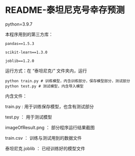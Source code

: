 # README-泰坦尼克号幸存预测

python=3.9.7

本程序用到的第三方库：

```
pandas==1.5.3

scikit-learn==1.3.0

joblib==1.2.0
```



运行方式：在 “泰坦尼克/” 文件夹内，运行

```
python train.py # 训练模型，内含训练部分，保存模型部分，测试部分
python test.py # 测试模型，内含导入模型
```



内含文件：

train.py : 用于训练保存模型，也含有测试部分

test.py ： 用于测试模型

imageOfResult.png ： 部分程序运行结果截图

train.csv ： 训练与测试用到的数据文件

泰坦尼克.joblib ： 已经训练好的模型文件
